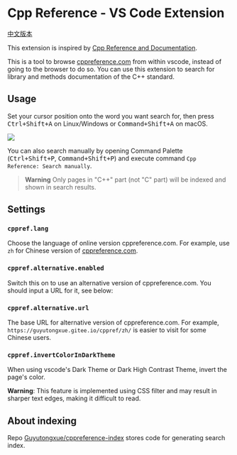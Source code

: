 # Cpp Reference - VS Code Extension

[中文版本](https://github.com/Guyutongxue/VSC_CppReference/blob/HEAD/README_zh.md)

This extension is inspired by [Cpp Reference and Documentation](https://marketplace.visualstudio.com/items?itemName=FederAndInk.cpp-reference-and-documentation).

This is a tool to browse [cppreference.com](https://cppreference.com) from within vscode, instead of going to the browser to do so. You can use this extension to search for library and methods documentation of the C++ standard.

## Usage

Set your cursor position onto the word you want search for, then press <kbd>Ctrl+Shift+A</kbd> on Linux/Windows or <kbd>Command+Shift+A</kbd> on macOS.

![](https://s1.ax1x.com/2020/09/02/w9nkKf.gif)

You can also search manually by opening Command Palette (<kbd>Ctrl+Shift+P</kbd>, <kbd>Command+Shift+P</kbd>) and execute command `Cpp Reference: Search manually`.

> **Warning**
> Only pages in "C++" part (not "C" part) will be indexed and shown in search results.

## Settings

### `cppref.lang`

Choose the language of online version cppreference.com. For example, use `zh` for Chinese version of [cppreference.com](https://zh.cppreference.com).

### `cppref.alternative.enabled`

Switch this on to use an alternative version of cppreference.com. You should input a URL for it, see below:

### `cppref.alternative.url`

The base URL for alternative version of cppreference.com. For example, `https://guyutongxue.gitee.io/cppref/zh/` is easier to visit for some Chinese users.

### `cppref.invertColorInDarkTheme`

When using vscode's Dark Theme or Dark High Contrast Theme, invert the page's color. 

**Warning**: This feature is implemented using CSS filter and may result in sharper text edges, making it difficult to read.

## About indexing

Repo [Guyutongxue/cppreference-index](https://github.com/Guyutongxue/cppreference-index) stores code for generating search index.
